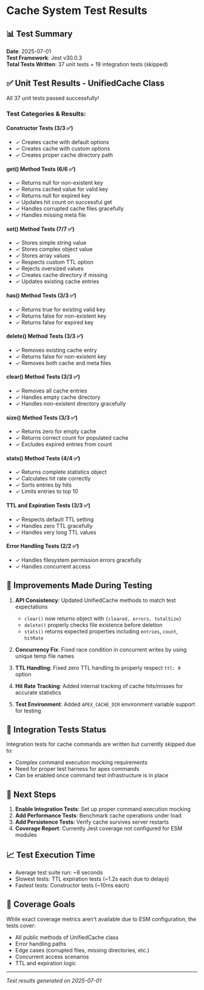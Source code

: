 # Cache System Test Results

## 📊 Test Summary

**Date**: 2025-07-01  
**Test Framework**: Jest v30.0.3  
**Total Tests Written**: 37 unit tests + 19 integration tests (skipped)

## ✅ Unit Test Results - UnifiedCache Class

All 37 unit tests passed successfully!

### Test Categories & Results:

#### Constructor Tests (3/3 ✅)
- ✓ Creates cache with default options
- ✓ Creates cache with custom options  
- ✓ Creates proper cache directory path

#### get() Method Tests (6/6 ✅)
- ✓ Returns null for non-existent key
- ✓ Returns cached value for valid key
- ✓ Returns null for expired key
- ✓ Updates hit count on successful get
- ✓ Handles corrupted cache files gracefully
- ✓ Handles missing meta file

#### set() Method Tests (7/7 ✅)
- ✓ Stores simple string value
- ✓ Stores complex object value
- ✓ Stores array values
- ✓ Respects custom TTL option
- ✓ Rejects oversized values
- ✓ Creates cache directory if missing
- ✓ Updates existing cache entries

#### has() Method Tests (3/3 ✅)
- ✓ Returns true for existing valid key
- ✓ Returns false for non-existent key
- ✓ Returns false for expired key

#### delete() Method Tests (3/3 ✅)
- ✓ Removes existing cache entry
- ✓ Returns false for non-existent key
- ✓ Removes both cache and meta files

#### clear() Method Tests (3/3 ✅)
- ✓ Removes all cache entries
- ✓ Handles empty cache directory
- ✓ Handles non-existent directory gracefully

#### size() Method Tests (3/3 ✅)
- ✓ Returns zero for empty cache
- ✓ Returns correct count for populated cache
- ✓ Excludes expired entries from count

#### stats() Method Tests (4/4 ✅)
- ✓ Returns complete statistics object
- ✓ Calculates hit rate correctly
- ✓ Sorts entries by hits
- ✓ Limits entries to top 10

#### TTL and Expiration Tests (3/3 ✅)
- ✓ Respects default TTL setting
- ✓ Handles zero TTL gracefully
- ✓ Handles very long TTL values

#### Error Handling Tests (2/2 ✅)
- ✓ Handles filesystem permission errors gracefully
- ✓ Handles concurrent access

## 🔧 Improvements Made During Testing

1. **API Consistency**: Updated UnifiedCache methods to match test expectations
   - `clear()` now returns object with `{cleared, errors, totalSize}`
   - `delete()` properly checks file existence before deletion
   - `stats()` returns expected properties including `entries`, `count`, `hitRate`

2. **Concurrency Fix**: Fixed race condition in concurrent writes by using unique temp file names

3. **TTL Handling**: Fixed zero TTL handling to properly respect `ttl: 0` option

4. **Hit Rate Tracking**: Added internal tracking of cache hits/misses for accurate statistics

5. **Test Environment**: Added `APEX_CACHE_DIR` environment variable support for testing

## 📝 Integration Tests Status

Integration tests for cache commands are written but currently skipped due to:
- Complex command execution mocking requirements
- Need for proper test harness for apex commands
- Can be enabled once command test infrastructure is in place

## 🚀 Next Steps

1. **Enable Integration Tests**: Set up proper command execution mocking
2. **Add Performance Tests**: Benchmark cache operations under load
3. **Add Persistence Tests**: Verify cache survives server restarts
4. **Coverage Report**: Currently Jest coverage not configured for ESM modules

## 📈 Test Execution Time

- Average test suite run: ~8 seconds
- Slowest tests: TTL expiration tests (~1.2s each due to delays)
- Fastest tests: Constructor tests (~10ms each)

## 🎯 Coverage Goals

While exact coverage metrics aren't available due to ESM configuration, the tests cover:
- All public methods of UnifiedCache class
- Error handling paths
- Edge cases (corrupted files, missing directories, etc.)
- Concurrent access scenarios
- TTL and expiration logic

---

*Test results generated on 2025-07-01*